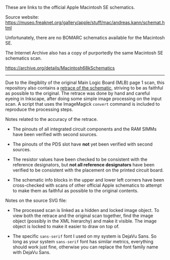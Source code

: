 These are links to the official Apple Macintosh SE schematics.

Source website: https://museo.freaknet.org/gallery/apple/stuff/mac/andreas.kann/schemat.html

Unfortunately, there are no BOMARC schematics available for the
Macintosh SE.

The Internet Archive also has a copy of purportedly the same Macintosh
SE schematics scan.

https://archive.org/details/Macintosh68kSchematics

----------

Due to the illegiblity of the original Main Logic Board (MLB) page 1
scan, this repository also contains a [retrace of the
schematic](retrace_se_mlb_p1.pdf), striving to be as faithful as
possible to the original.  The retrace was done by hand and careful
eyeing in Inkscape, after doing some simple image processing on the
input scan.  A script that uses the ImageMagick `convert` command is
included to reproduce the processing steps.

Notes related to the accuracy of the retrace.

* The pinouts of all integrated circuit components and the RAM SIMMs
  have been verified with second sources.

* The pinouts of the PDS slot have **not** yet been verified with
  second sources.

* The resistor values have been checked to be consistent with the
  reference designators, but **not all reference designators** have
  been verified to be consistent with the placement on the printed
  circuit board.

* The schematic info blocks in the upper and lower left corners have
  been cross-checked with scans of other official Apple schematics to
  attempt to make them as faithful as possible to the original
  contents.

Notes on the source SVG file:

* The processed scan is linked as a hidden and locked image object.
  To view both the retrace and the original scan together, find the
  image object (possibly in the XML hierarchy) and make it visible.
  The image object is locked to make it easier to draw on top of.

* The specific `sans-serif` font I used on my system is DejaVu Sans.
  So long as your system `sans-serif` font has similar metrics,
  everything should work just fine, otherwise you can replace the font
  family name with DejaVu Sans.
